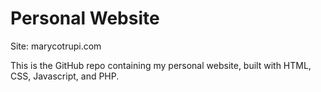 # Personal Website

Site: marycotrupi.com

This is the GitHub repo containing my personal website, built with HTML, CSS, Javascript, and PHP.
